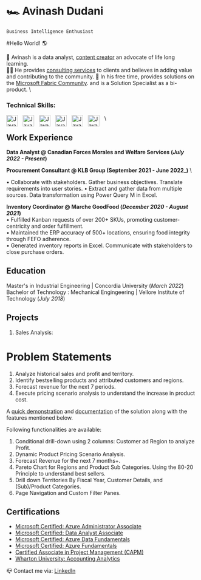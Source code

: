 # 🏎 Avinash Dudani

`Business Intelligence Enthusiast`

 #Hello World! 🌎
 
🎯 Avinash is a data analyst,  [content creator](https://www.youtube.com/@PowerBI_Forum/featured) an advocate of life long learning. \
🏄‍♂️ He provides [consulting services](https://www.fiverr.com/avinashdudani/create-power-bi-dashboards-or-custom-excel-spreadsheets) to clients and believes in adding value and contributing to the community.
💬 In his free time, provides solutions on the [Microsoft Fabric Community](https://community.powerbi.com/t5/user/viewprofilepage/user-id/491338). and is a Solution Specialist as a bi-product. \

### Technical Skills:
<img align="left" alt ="Java" width="30px" style="padding-right:10px;" src="https://upload.wikimedia.org/wikipedia/commons/thumb/c/cf/New_Power_BI_Logo.svg/600px-New_Power_BI_Logo.svg.png?20210102182532">
<img align="left" alt ="Java" width="30px" style="padding-right:10px;" src="https://upload.wikimedia.org/wikipedia/commons/b/b9/DAX_logo.svg">
<img align="left" alt ="Java" width="30px" style="padding-right:10px;" src="https://www.myonlinetraininghub.com/wp-content/uploads/2016/02/power_query_thumb.png">
<img align="left" alt ="Java" width="30px" style="padding-right:10px;" src="https://cdn.jsdelivr.net/gh/devicons/devicon/icons/python/python-original.svg">
<img align="left" alt ="Java" width="30px" style="padding-right:10px;" src="https://cdn.jsdelivr.net/gh/devicons/devicon/icons/azure/azure-original.svg">
<img align="left" alt ="Java" width="30px" style="padding-right:10px;" src="https://cdn.jsdelivr.net/gh/devicons/devicon/icons/postgresql/postgresql-original.svg"> 

\


## Work Experience
**Data Analyst @ Canadian Forces Morales and Welfare Services (_July 2022 - Present_)** 

**Procurement Consultant @ KLB Group (September 2021 - June 2022_)** \

• Collaborate with stakeholders. Gather business objectives. Translate requirements into user stories. 
• Extract and gather data from multiple sources. Data transformation using Power Query M in Excel.  

**Inventory Coordinator @ Marche GoodFood (_December 2020 - August 2021_)** \
•  Fulfilled Kanban requests of over 200+ SKUs, promoting customer-centricity and order fulfillment. \
• Maintained the ERP accuracy of 500+ locations, ensuring food integrity through FEFO adherence. \
• Generated inventory reports in Excel. Communicate with stakeholders to close purchase orders. 

## Education						       		
Master's in Industrial Engineering	| Concordia University (_March 2022_)	 			        		
Bachelor of Technology : Mechanical Engingeering | Vellore Institute of Technology (_July 2018_)


## Projects

1. Sales Analysis:
# Problem Statements
1.	Analyze historical sales and profit and territory. 
2.	Identify bestselling products and attributed customers and regions. 
3.	Forecast revenue for the next 7 periods. 
4.	Execute pricing scenario analysis to understand the increase in product cost.

A [quick demonstration](https://1drv.ms/v/s!AkGuKJKxOlnAgQrVkaSbRyKB1Oef?e=b4LsRw) and [documentation](https://1drv.ms/b/s!AkGuKJKxOlnAgQnnpK9jm-kMUHM6?e=1cqZ8d) of the solution along with the features mentioned below.

Following functionalities are available:

1. Conditional drill-down using 2 columns: Customer ad Region to analyze Profit.
2. Dynamic Product Pricing Scenario Analysis.
3. Forecast Revenue for the next 7 months+.
4. Pareto Chart for Regions and Product Sub Categories. Using the 80-20 Principle to understand best sellers.
5. Drill down Territories By Fiscal Year, Customer Details, and (Sub)/Product Categories.
6. Page Navigation and Custom Filter Panes.

## Certifications						       		
- [Microsoft Certified: Azure Administrator Associate](https://learn.microsoft.com/api/credentials/share/en-us/AvinashDudani-1643/9C08355751359CA8?sharingId=9C6E9324E58F36A7)		        		
- [Microsoft Certified: Data Analyst Associate](https://learn.microsoft.com/api/credentials/share/en-us/AvinashDudani-1643/5770642F4E1D9B76?sharingId=9C6E9324E58F36A7)
- [Microsoft Certified: Azure Data Fundamentals](https://learn.microsoft.com/api/credentials/share/en-us/AvinashDudani-1643/A2EBF838334A3EE4?sharingId=9C6E9324E58F36A7)
- [Microsoft Certified: Azure Fundamentals](https://learn.microsoft.com/api/credentials/share/en-us/AvinashDudani-1643/C7F397B69259D36D?sharingId=9C6E9324E58F36A7)
- [Certified Associate in Project Management (CAPM)](https://www.credly.com/badges/6a7b9d75-c6db-43db-8ffc-b9340b95d232/public_url)
- [Wharton University: Accounting Analytics](https://www.coursera.org/account/accomplishments/certificate/6JQM4ZTKRZL9)

📪 Contact me via:  [LinkedIn](https://www.linkedin.com/in/avinash-dudani/)

<!---
avixd/avixd is a ✨ special ✨ repository because its `README.md` (this file) appears on your GitHub profile.
You can click the Preview link to take a look at your changes.
--->

